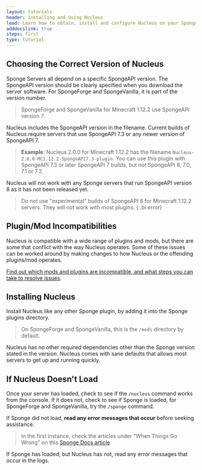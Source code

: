 ```yaml
---
layout: tutorials
header: Installing and Using Nucleus
lead: Learn how to obtain, install and configure Nucleus on your Sponge Server
adddocslink: true
steps: first
type: tutorial
---
```


## Choosing the Correct Version of Nucleus

Sponge Servers all depend on a specific SpongeAPI version. The SpongeAPI version should be clearly specified when you download the server software. For SpongeForge and SpongeVanilla, it is part of the version number.

> SpongeForge and SpongeVanilla for Minecraft 1.12.2 use SpongeAPI version 7.

Nucleus includes the SpongeAPI version in the filename. Current builds of Nucleus require servers that use SpongeAPI 7.3 or any newer version of SpongeAPI 7.

> **Example**: Nucleus 2.0.0 for Minecraft 1.12.2 has the filename `Nucleus-2.0.0-MC1.12.2-SpongeAPI7.3-plugin`. You can use this plugin with SpongeAPI 7.3 or later SpongeAPI 7 builds, but not SpongeAPI 8, 7.0, 7.1 or 7.2.

Nucleus will not work with any Sponge servers that run SpongeAPI version 8 as it has not been released yet.

> Do not use "experimental" builds of SpongeAPI 8 for Minecraft 1.12.2 servers. They will not work with most plugins.
{:.bl.error} 

## Plugin/Mod Incompatibilities

Nucleus is compatible with a wide range of plugins and mods, but there are some that conflict with the way Nucleus operates. Some of these issues can be worked around by making changes to how Nucleus or the offending plugins/mod operates. 

[Find out which mods and plugins are incompatible, and what steps you can take to resolve issues](../../compatibility.html).

## Installing Nucleus

Install Nucleus like any other Sponge plugin, by adding it into the Sponge plugins directory. 

> On SpongeForge and SpongeVanilla, this is the <code>/mods</code> directory by default.

Nucleus has no other required dependencies other than the Sponge version stated in the version. Nucleus comes with sane defaults that allows most servers to get up and running quickly. 

## If Nucleus Doesn't Load

Once your server has loaded, check to see if the `/nucleus` command works from the console. If it does not, check to see if Sponge is loaded, for SpongeForge and SpongeVanilla, try the `/sponge` command.

If Sponge did not load, **read any error messages that occur** before seeking assistance.

> In the first instance, check the articles under "When Things Go Wrong" on this [Sponge Docs article](https://docs.spongepowered.org/stable/en/server/quickstart.html#when-things-go-wrong). 

If Sponge has loaded, but Nucleus has not, read any error messages that occur in the logs.


